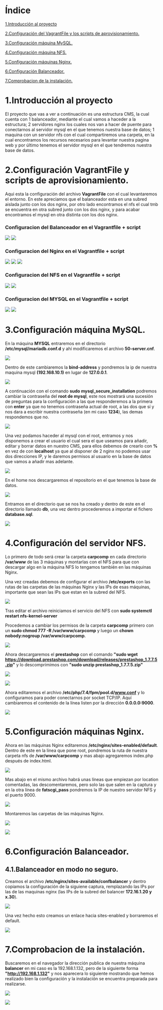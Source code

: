 #   Índice

[1.Introducción al proyecto](#1)

[2.Configuración del VagrantFile y los scripts de aprovisionamiento.](#2)

[3.Configuración máquina MySQL.](#3)

[4.Configuración máquina NFS.](#4)

[5.Configuración máquinas Nginx.](#5)

[6.Configuración Balanceador.](#6)

[7.Comprobacion de la instalación.](#7)

<div id="1">

# 1.Introducción al proyecto

El proyecto que vas a ver a continuación es una estructura CMS, la cual cuenta con 1 balanceador, mediante el cual vamos a haceder a la estructura; 2 servidores nginx los cuales nos van a hacer de puente para conectarnos al servidor mysql en el que tenemos nuestra base de datos; 1 maquina con un servidor nfs con el cual compartiremos una carpeta, en la cual encontramos los recursos necesarios para levantar nuestra pagina web y por último tenemos el servidor mysql en el que tendremos nuestra base de datos.

<div id="2">

# 2.Configuración VagrantFile y scripts de aprovisionamiento.

Aqui esta la configuración del archivo **VagrantFile** con el cual levantaremos el entorno.
En este apreciamos que el balanceador esta en una subred aislada junto con los dos nginx, por otro lado encontramos el nfs el cual tmb se encuentra en otra subred junto con los dos nginx, y para acabar encontramos el mysql en otra distinta con los dos nginx.

### Configuracion del **Balanceador** en el Vagrantfile + **script**

![](fotos/Captura1.PNG)
![](fotos/Captura2.PNG)

### Configuracion del **Nginx** en el Vagrantfile + **script**

![](fotos/Captura3.PNG) 
![](fotos/Captura4.PNG)
![](fotos/Captura5.PNG)

### Configuracion del **NFS** en el Vagrantfile + **script**
![](fotos/Captura6.PNG)
![](fotos/Captura9.PNG)

### Configuracion del **MYSQL** en el Vagrantfile + **script**

![](fotos/Captura7.PNG)
![](fotos/Captura8.PNG)

<div id="3">

# 3.Configuración máquina MySQL.

En la máquina **MYSQL** entraremos en el directorio **/etc/mysql/mariadb.conf.d** y ahí modificaremos el archivo **50-server.cnf**.

![](fotos/Captura10.PNG)

Dentro de este cambiaremos la **bind-address** y pondremos la ip de nuestra maquina mysql **(192.168.10.1)** en lugar de **127.0.0.1**.

![](fotos/Captura11.PNG)

A continuación con el comando **sudo mysql\_secure\_installation** podremos cambiar la contraseña del **root de mysql**, este nos mostrará una sucesión de preguntas para la configuración a las que responderemos a la primera con **enter** ya que no tenemos contraseña actual de root, a las dos que sí y nos dara a escribir nuestra contraseña (en mi caso **1234**), las demas respondemos que no.

![](fotos/Captura12.PNG)

Una vez podamos haceder al mysql con el root, entramos y nos disponemos a crear el usuario el cual sera el que useamos para añadir, editar y borrar datos en nuestro CMS, para ellos debemos de crearlo con **%** en vez de con **localhost** ya que al disponer de 2 nginx no podemos usar dos direcciones IP, y le daremos permisos al usuario en la base de datos que vamos a añadir mas adelante.

![](fotos/Captura13.PNG)

En el home nos descargaremos el repositorio en el que tenemos la base de datos.

![](fotos/Captura14.PNG)

Entramos en el directorio que se nos ha creado y dentro de este en el directorio llamado **db**, una vez dentro procederemos a importar el fichero **database.sql**.

![](fotos/Captura15.PNG)

<div id="4">

# 4.Configuración del servidor NFS.

Lo primero de todo será crear la carpeta **carpcomp** en cada directorio **/var/www** de las 3 máquinas y montarlas con el NFS para que con descargar algo en la  máquina NFS lo tengamos también en las máquinas Nginx.

Una vez creadas debemos de configurar el archivo **/etc/exports** con las rutas de las carpetas de las máquinas Nginx y las IPs de esas máquinas, importante que sean las IPs que estan en la subred del NFS.

![](fotos/Captura16.PNG)

Tras editar el archivo reiniciamos el servicio del NFS con **sudo systemctl restart nfs-kernel-server**

Procedemos a cambiar los permisos de la carpeta **carpcomp** primero con un **sudo chmod 777 -R /var/www/carpcomp** y luego un **chown nobody:nogroup /var/www/carpcomp**.

![](fotos/Captura30.PNG)

Ahora descargaremos el **prestashop** con el comando **"sudo wget https://download.prestashop.com/download/releases/prestashop_1.7.7.5.zip"** y lo descomprimimos con **"sudo unzip prestashop_1.7.7.5.zip"**

![](fotos/Captura26.PNG)

![](fotos/Captura27.PNG)

Ahora editaremos el archivo **/etc/php/7.4/fpm/pool.d/www.conf** y lo configuramos para poder conectarnos por socket TCP/IP. Aquí cambiaremos el contenido de la línea listen por la dirección **0.0.0.0:9000**.

![](fotos/Captura21.PNG)

<div id="5">

# 5.Configuración máquinas Nginx.

Ahora en las máquinas Nginx editaremos **/etc/nginx/sites-enabled/default**. Dentro de este en la linea que pone root, pondremos la ruta de nuestra carpeta nfs de **/var/www/carpcomp** y mas abajo agregaremos index.php después de index.html. 

![](fotos/Captura22.PNG)

Mas abajo en el mismo archivo habrá unas líneas que empiezan por location comentadas, las descomentaremos, pero solo las que salen en la captura y en la otra línea de **fatscgi_pass** pondremos la IP de nuestro servidor NFS y el puerto 9000.

![](fotos/Captura23.PNG)

Montaremos las carpetas de las máquinas Nginx.

![](fotos/Captura17.PNG)

![](fotos/Captura18.PNG)

<div id="6">

# 6.Configuración Balanceador.

## 4.1.Balanceador en modo no seguro.

Creamos el archivo **/etc/nginx/sites-available/confbalancer** y dentro copiamos la configuración de la siguiene captura, remplazando las IPs por las de las maquinas nginx (las IPs de la subred del balancer **172.16.1.20 y x.30**).

![](fotos/Captura24.PNG)

Una vez hecho esto creamos un enlace hacia sites-enabled y borraremos el default.

![](fotos/Captura25.PNG)

<div id="7">

# 7.Comprobacion de la instalación.

Buscaremos en el navegador la dirección publica de nuestra máquina **balancer** en mi caso es la 192.168.1.132, pero de la siguiente forma **"http://192.168.1.132"** y nos aparecera lo siguiente mostrando que hemos realizado bien la configuración y la instalación se encuentra preparada para realizarse.

![](fotos/Captura28.PNG)

![](fotos/Captura29.PNG)